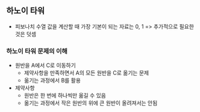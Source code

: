 ## 하노이 타워

- 피보나치 수열 값을 계산할 때 가장 기본이 되는 자료는 0, 1 => 추가적으로 필요한 것은 덧셈

### 하노이 타워 문제의 이해

- 원반을 A에서 C로 이동하기
  - 제약사항을 만족하면서 A의 모든 원반을 C로 옮기는 문제
  - 옮기는 과정에서 B를 활용
- 제약사항
  - 원반은 한 번에 하나씩만 옮길 수 있음
  - 옮기는 과정에서 작은 원반의 위에 큰 원반이 올려져서는 안됨

